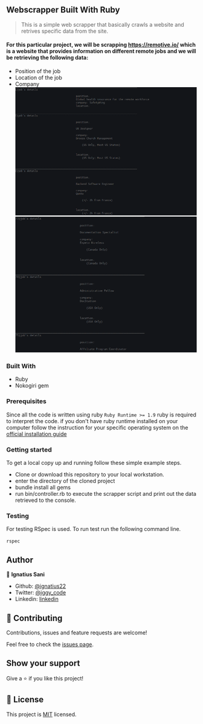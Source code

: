 ## Webscrapper Built With Ruby
> This is a simple web scrapper that   basically crawls a website and retrives  specific data from the site. 

#### For this particular project, we will be scrapping https://remotive.io/ which is a website that provides information on different remote jobs and we will be retrieving the following data:
- Position of the job
- Location of the job
- Company 
![](assets/screenshot1.png)
![](assets/screenshot2.png)


### Built With
- Ruby
- Nokogiri gem


### Prerequisites

Since all the code is written using ruby `Ruby Runtime >= 1.9` ruby is required to interpret the code. if you don't have ruby runtime installed on your computer follow the instruction for your specific operating system on the [official installation guide](https://www.ruby-lang.org/en/documentation/installation/)

### Getting started

To get a local copy up and running follow these simple example steps.

- Clone or download this repository to your local workstation.
- enter the directory of the cloned project
- bundle install all gems
- run bin/controller.rb to execute the scrapper script and print out the data retrieved to the console.

### Testing

For testing RSpec is used. To run test run the following command line.

`rspec`

## Author

👤 **Ignatius Sani**

- Github: [@ignatius22](https://github.com/ignatius22)
- Twitter: [@iggy_code](https://twitter.com/iggy_code)
- Linkedin: [linkedin](https://linkedin.com/in/ignatiussani)

## 🤝 Contributing

Contributions, issues and feature requests are welcome!

Feel free to check the [issues page](issues/).

## Show your support

Give a ⭐️ if you like this project!

## 📝 License

This project is [MIT](lic.url) licensed.
